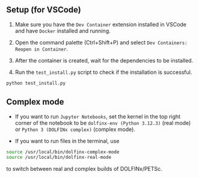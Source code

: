 ## Setup (for VSCode)

1. Make sure you have the `Dev Container` extension installed in VSCode and have `Docker` installed and running.

2. Open the command palette (Ctrl+Shift+P) and select `Dev Containers: Reopen in Container`. 

3. After the container is created, wait for the dependencies to be installed.

4. Run the `test_install.py` script to check if the installation is successful.

```bash
python test_install.py
```

## Complex mode

- If you want to run `Jupyter Notebooks`, set the kernel in the top right corner of the notebook to be `dolfinx-env (Python 3.12.3)` (real mode) or `Python 3 (DOLFINx complex)` (complex mode).

- If you want to run files in the terminal, use

```bash
source /usr/local/bin/dolfinx-complex-mode
source /usr/local/bin/dolfinx-real-mode
```

to switch between real and complex builds of DOLFINx/PETSc.

